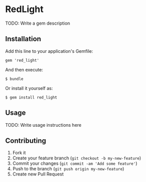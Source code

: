 # RedLight

TODO: Write a gem description

## Installation

Add this line to your application's Gemfile:

    gem 'red_light'

And then execute:

    $ bundle

Or install it yourself as:

    $ gem install red_light

## Usage

TODO: Write usage instructions here

## Contributing

1. Fork it
2. Create your feature branch (`git checkout -b my-new-feature`)
3. Commit your changes (`git commit -am 'Add some feature'`)
4. Push to the branch (`git push origin my-new-feature`)
5. Create new Pull Request
